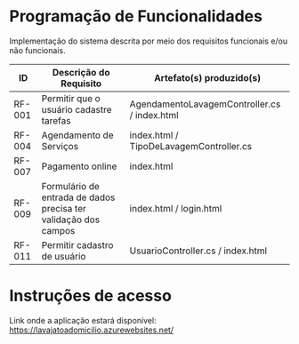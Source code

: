 # Programação de Funcionalidades

Implementação do sistema descrita por meio dos requisitos funcionais e/ou não funcionais.

|ID    | Descrição do Requisito  | Artefato(s) produzido(s) |
|------|-----------------------------------------|----|
|RF-001| Permitir que o usuário cadastre tarefas | AgendamentoLavagemController.cs / index.html | 
|RF-004| Agendamento de Serviços                 | index.html / TipoDeLavagemController.cs |
|RF-007| Pagamento online                        | index.html |
|RF-009| Formulário de entrada de dados precisa ter validação dos campos      | index.html / login.html |
|RF-011| Permitir cadastro de usuário            | UsuarioController.cs / index.html|
# Instruções de acesso

Link onde a aplicação estará disponível: https://lavajatoadomicilio.azurewebsites.net/
